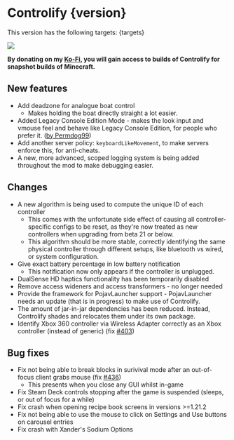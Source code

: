 # Controlify {version}

This version has the following targets:
{targets}

[![](https://short.isxander.dev/bisect-img)](https://short.isxander.dev/bisect)

**By donating on my [Ko-Fi](https://ko-fi.com/isxander), you will gain access to builds of Controlify for snapshot
builds of Minecraft.**

## New features

- Add deadzone for analogue boat control
  - Makes holding the boat directly straight a lot easier.
- Added Legacy Console Edition Mode - makes the look input and vmouse feel and behave like Legacy Console Edition,
  for people who prefer it. ([by Permdog99](https://github.com/isXander/Controlify/pull/455))
- Add another server policy: `keyboardLikeMovement`, to make servers enforce this, for anti-cheats.
- A new, more advanced, scoped logging system is being added throughout the mod to make debugging easier.

## Changes

- A new algorithm is being used to compute the unique ID of each controller
  - This comes with the unfortunate side effect of causing all controller-specific configs to be reset, as they're now
    treated as new controllers when upgrading from beta 21 or below.
  - This algorithm should be more stable, correctly identifying the same physical controller through different
    setups, like bluetooth vs wired, or system configuration.
- Give exact battery percentage in low battery notification
  - This notification now only appears if the controller is unplugged.
- DualSense HD haptics functionality has been temporarily disabled
- Remove access wideners and access transformers - no longer needed
- Provide the framework for PojavLauncher support - PojavLauncher needs an update (that is in progress) to make
  use of Controlify.
- The amount of jar-in-jar dependencies has been reduced. Instead, Controlify shades and relocates them under its
  own package.
- Identify Xbox 360 controller via Wireless Adapter correctly as an Xbox controller (instead of generic) (fix [#403](https://github.com/isXander/Controlify/issue/403))

## Bug fixes

- Fix not being able to break blocks in surivival mode after an out-of-focus client grabs mouse (fix [#436](https://github.com/isXander/Controlify/issue/436))
  - This presents when you close any GUI whilst in-game
- Fix Steam Deck controls stopping after the game is suspended (sleeps, or out of focus for a while)
- Fix crash when opening recipe book screens in versions >=1.21.2
- Fix not being able to use the mouse to click on Settings and Use buttons on carousel entries
- Fix crash with Xander's Sodium Options
